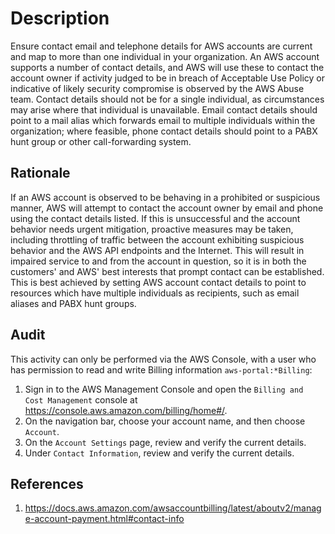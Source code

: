 # Description

Ensure contact email and telephone details for AWS accounts are current and map to more than one individual in your organization.
An AWS account supports a number of contact details, and AWS will use these to contact the account owner if activity judged to be in breach of Acceptable Use Policy or indicative of likely security compromise is observed by the AWS Abuse team. Contact details should not be for a single individual, as circumstances may arise where that individual is unavailable. Email contact details should point to a mail alias which forwards email to multiple individuals within the organization; where feasible, phone contact details should point to a PABX hunt group or other call-forwarding system.

## Rationale

If an AWS account is observed to be behaving in a prohibited or suspicious manner, AWS will attempt to contact the account owner by email and phone using the contact details listed. If this is unsuccessful and the account behavior needs urgent mitigation, proactive measures may be taken, including throttling of traffic between the account exhibiting suspicious behavior and the AWS API endpoints and the Internet. This will result in impaired service to and from the account in question, so it is in both the customers' and AWS' best interests that prompt contact can be established. This is best achieved by setting AWS account contact details to point to resources which have multiple individuals as recipients, such as email aliases and PABX hunt groups.

## Audit

This activity can only be performed via the AWS Console, with a user who has permission to read and write Billing information `aws-portal:*Billing`:

1. Sign in to the AWS Management Console and open the `Billing and Cost Management` console at <https://console.aws.amazon.com/billing/home#/>.
2. On the navigation bar, choose your account name, and then choose `Account`.
3. On the `Account Settings` page, review and verify the current details.
4. Under `Contact Information`, review and verify the current details.

## References

1. <https://docs.aws.amazon.com/awsaccountbilling/latest/aboutv2/manage-account-payment.html#contact-info>
